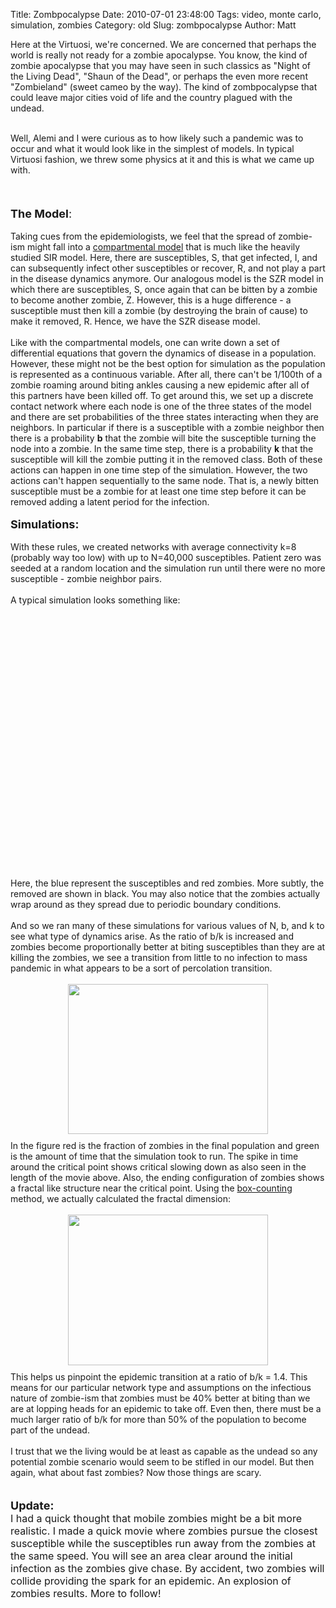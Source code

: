 Title: Zombpocalypse
Date: 2010-07-01 23:48:00
Tags: video, monte carlo, simulation, zombies
Category: old
Slug: zombpocalypse
Author: Matt

Here at the Virtuosi, we're concerned. We are concerned that perhaps the world is really not ready for a zombie apocalypse. You know, the kind of zombie apocalypse that you may have seen in such classics as "Night of the Living Dead", "Shaun of the Dead", or perhaps the even more recent "Zombieland" (sweet cameo by the way). The kind of zombpocalypse that could leave major cities void of life and the country plagued with the undead.<div><br /></div><div>Well, Alemi and I were curious as to how likely such a pandemic was to occur and what it would look like in the simplest of models.  In typical Virtuosi fashion, we threw some physics at it and this is what we came up with.</div><br /><a name='more'></a><br /><div><br /></div><div><span class="Apple-style-span"  style="font-size:large;"><b>The Model</b>:</span></div><div><br /></div><div>Taking cues from the epidemiologists, we feel that the spread of zombie-ism might fall into a <a href="http://en.wikipedia.org/wiki/Compartmental_models_in_epidemiology">compartmental model</a> that is much like the heavily studied SIR model.  Here, there are susceptibles, S, that get infected, I, and can subsequently infect other susceptibles or recover, R, and not play a part in the disease dynamics anymore.  Our analogous model is the SZR model in which there are susceptibles, S, once again that can be bitten by a zombie to become another zombie, Z.  However, this is a huge difference - a susceptible must then kill a zombie (by destroying the brain of cause) to make it removed, R.  Hence, we have the SZR disease model.  </div><div><br /></div><div>Like with the compartmental models, one can write down a set of differential equations that govern the dynamics of disease in a population.  However, these might not be the best option for simulation as the population is represented as a continuous variable.  After all, there can't be 1/100th of a zombie roaming around biting ankles causing a new epidemic after all of this partners have been killed off.  To get around this, we set up a discrete contact network where each node is one of the three states of the model and there are set probabilities of the three states interacting when they are neighbors.  In particular if there is a susceptible with a zombie neighbor then there is a probability <b>b</b> that the zombie will bite the susceptible turning the node into a zombie.  In the same time step, there is a probability <b>k</b> that the susceptible will kill the zombie putting it in the removed class.  Both of these actions can happen in one time step of the simulation.  However, the two actions can't happen sequentially to the same node.  That is, a newly bitten susceptible must be a zombie for at least one time step before it can be removed adding a latent period for the infection.  </div><div><br /></div><div><span class="Apple-style-span"  style="font-size:large;"><b>Simulations:</b></span></div><div><br /></div><div>With these rules, we created networks with average connectivity k=8 (probably way too low) with up to N=40,000 susceptibles.  Patient zero was seeded at a random location and the simulation run until there were no more susceptible - zombie neighbor pairs.  </div><div><br /></div><div>A typical simulation looks something like:</div><div><br /></div><div><center><object width="480" height="385"><param name="movie" value="http://www.youtube.com/v/D8GPovqceNY&amp;hl=en_US&amp;fs=1"><param name="allowFullScreen" value="true"><param name="allowscriptaccess" value="always"><embed src="http://www.youtube.com/v/D8GPovqceNY&amp;hl=en_US&amp;fs=1" type="application/x-shockwave-flash" allowscriptaccess="always" allowfullscreen="true" width="480" height="385"></embed></object></center><br /></div><div><br /></div><div>Here, the blue represent the susceptibles and red zombies.  More subtly, the removed are shown in black.  You may also notice that the zombies actually wrap around as they spread due to periodic boundary conditions.  </div><div><br /></div><div>And so we ran many of these simulations for various values of N, b, and k to see what type of dynamics arise.  As the ratio of b/k is increased and zombies become proportionally better at biting susceptibles than they are at killing the zombies, we see a transition from little to no infection to mass pandemic in what appears to be a sort of percolation transition.  </div><div><br /></div><a onblur="try {parent.deselectBloggerImageGracefully();} catch(e) {}" href="http://2.bp.blogspot.com/_qY9DSyjj8Ro/TC1xAXdRNKI/AAAAAAAAB04/4_SC8vFPUF0/s1600/cp.png"><img style="display:block; margin:0px auto 10px; text-align:center;cursor:pointer; cursor:hand;width: 320px; height: 240px;" src="http://2.bp.blogspot.com/_qY9DSyjj8Ro/TC1xAXdRNKI/AAAAAAAAB04/4_SC8vFPUF0/s320/cp.png" border="0" alt="" id="BLOGGER_PHOTO_ID_5489167771945219234" /></a><div>In the figure red is the fraction of zombies in the final population and green is the amount of time that the simulation took to run.  The spike in time around the critical point shows critical slowing down as also seen in the length of the movie above.  Also, the ending configuration of zombies shows a fractal like structure near the critical point.  Using the <a href="http://en.wikipedia.org/wiki/Minkowski%E2%80%93Bouligand_dimension">box-counting</a> method, we actually calculated the fractal dimension:</div><div><br /></div><div><a onblur="try {parent.deselectBloggerImageGracefully();} catch(e) {}" href="http://3.bp.blogspot.com/_qY9DSyjj8Ro/TC1zP2doE3I/AAAAAAAAB1I/Hfsl9e-TIaI/s1600/fractal.png"><img style="display:block; margin:0px auto 10px; text-align:center;cursor:pointer; cursor:hand;width: 320px; height: 241px;" src="http://3.bp.blogspot.com/_qY9DSyjj8Ro/TC1zP2doE3I/AAAAAAAAB1I/Hfsl9e-TIaI/s320/fractal.png" border="0" alt="" id="BLOGGER_PHOTO_ID_5489170236989510514" /></a></div>This helps us pinpoint the epidemic transition at a ratio of b/k = 1.4.  This means for our particular network type and assumptions on the infectious nature of zombie-ism that zombies must be 40% better at biting than we are at lopping heads for an epidemic to take off.  Even then, there must be a much larger ratio of b/k for more than 50% of the population to become part of the undead.  <div><br /></div><div>I trust that we the living would be at least as capable as the undead so any potential zombie scenario would seem to be stifled in our model.  But then again, what about fast zombies?  Now those things are scary.</div><div><br /></div><div><br /></div><div><b><span class="Apple-style-span"  style="font-size:large;">Update:</span></b></div><div><span class="Apple-style-span"  style="font-size:medium;">I had a quick thought that mobile zombies might be a bit more realistic.  I made a quick movie where zombies pursue the closest susceptible while the susceptibles run away from the zombies at the same speed.  You will see an area clear around the initial infection as the zombies give chase.  By accident, two zombies will collide providing the spark for an epidemic.  An explosion of zombies results.  More to follow!</span></div><div><span class="Apple-style-span"  style="font-size:medium;"><br /></span></div><center><br /><object width="480" height="385"><param name="movie" value="http://www.youtube.com/v/EkUo0Hs1SN8&amp;hl=en_US&amp;fs=1"><param name="allowFullScreen" value="true"><param name="allowscriptaccess" value="always"><embed src="http://www.youtube.com/v/EkUo0Hs1SN8&amp;hl=en_US&amp;fs=1" type="application/x-shockwave-flash" allowscriptaccess="always" allowfullscreen="true" width="480" height="385"></embed></object></center>
